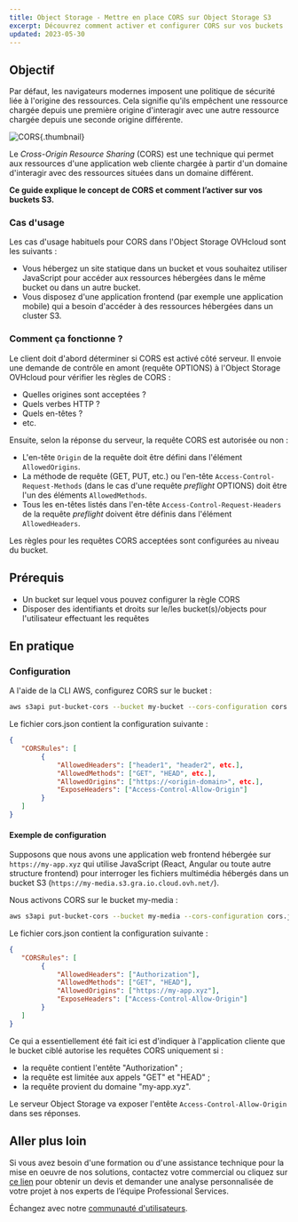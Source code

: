 ```yaml
---
title: Object Storage - Mettre en place CORS sur Object Storage S3
excerpt: Découvrez comment activer et configurer CORS sur vos buckets
updated: 2023-05-30
---
```


## Objectif

Par défaut, les navigateurs modernes imposent une politique de sécurité liée à l'origine des ressources. Cela signifie qu'ils empêchent une ressource chargée depuis une première origine d'interagir avec une autre ressource chargée depuis une seconde origine différente.

![CORS](images/cors.png){.thumbnail}

Le *Cross-Origin Resource Sharing* (CORS) est une technique qui permet aux ressources d'une application web cliente chargée à partir d'un domaine d'interagir avec des ressources situées dans un domaine différent.

**Ce guide explique le concept de CORS et comment l’activer sur vos buckets S3.**

### Cas d'usage

Les cas d'usage habituels pour CORS dans l'Object Storage OVHcloud sont les suivants :

- Vous hébergez un site statique dans un bucket et vous souhaitez utiliser JavaScript pour accéder aux ressources hébergées dans le même bucket ou dans un autre bucket.
- Vous disposez d'une application frontend (par exemple une application mobile) qui a besoin d'accéder à des ressources hébergées dans un cluster S3.

### Comment ça fonctionne ?

Le client doit d'abord déterminer si CORS est activé côté serveur. Il envoie une demande de contrôle en amont (requête OPTIONS) à l'Object Storage OVHcloud pour vérifier les règles de CORS :

- Quelles origines sont acceptées ?
- Quels verbes HTTP ?
- Quels en-têtes ?
- etc.

Ensuite, selon la réponse du serveur, la requête CORS est autorisée ou non :

- L'en-tête `Origin` de la requête doit être défini dans l'élément `AllowedOrigins`.
- La méthode de requête (GET, PUT, etc.) ou l'en-tête `Access-Control-Request-Methods` (dans le cas d'une requête *preflight* OPTIONS) doit être l'un des éléments `AllowedMethods`.
- Tous les en-têtes listés dans l'en-tête `Access-Control-Request-Headers` de la requête *preflight* doivent être définis dans l'élément `AllowedHeaders`.

Les règles pour les requêtes CORS acceptées sont configurées au niveau du bucket.

## Prérequis

- Un bucket sur lequel vous pouvez configurer la règle CORS
- Disposer des identifiants et droits sur le/les bucket(s)/objects pour l'utilisateur effectuant les requêtes

## En pratique

### Configuration

A l'aide de la CLI AWS, configurez CORS sur le bucket :

```sh
aws s3api put-bucket-cors --bucket my-bucket --cors-configuration cors.json
```

Le fichier cors.json contient la configuration suivante :

```json
{
   "CORSRules": [
        {
            "AllowedHeaders": ["header1", "header2", etc.],
            "AllowedMethods": ["GET", "HEAD", etc.],
            "AllowedOrigins": ["https://<origin-domain>", etc.],
            "ExposeHeaders": ["Access-Control-Allow-Origin"]
        }
   ]
}
```

#### Exemple de configuration

Supposons que nous avons une application web frontend hébergée sur `https://my-app.xyz` qui utilise JavaScript (React, Angular ou toute autre structure frontend) pour interroger les fichiers multimédia hébergés dans un bucket S3 (`https://my-media.s3.gra.io.cloud.ovh.net/`).

Nous activons CORS sur le bucket my-media :

```sh
aws s3api put-bucket-cors --bucket my-media --cors-configuration cors.json
```

Le fichier cors.json contient la configuration suivante :

```json
{
   "CORSRules": [
        {
            "AllowedHeaders": ["Authorization"],
            "AllowedMethods": ["GET", "HEAD"],
            "AllowedOrigins": ["https://my-app.xyz"],
            "ExposeHeaders": ["Access-Control-Allow-Origin"]
        }
   ]
}
```

Ce qui a essentiellement été fait ici est d'indiquer à l'application cliente que le bucket ciblé autorise les requêtes CORS uniquement si :

- la requête contient l'entête "Authorization" ;
- la requête est limitée aux appels "GET" et "HEAD" ;
- la requête provient du domaine "my-app.xyz".

Le serveur Object Storage va exposer l'entête `Access-Control-Allow-Origin` dans ses réponses.

## Aller plus loin

Si vous avez besoin d'une formation ou d'une assistance technique pour la mise en oeuvre de nos solutions, contactez votre commercial ou cliquez sur [ce lien](https://www.ovhcloud.com/fr-ca/professional-services/) pour obtenir un devis et demander une analyse personnalisée de votre projet à nos experts de l’équipe Professional Services.

Échangez avec notre [communauté d'utilisateurs](/links/community).
